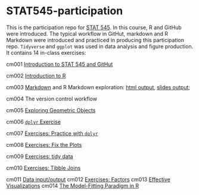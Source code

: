 # STAT545-participation

This is the participation repo for [STAT 545](https://stat545.stat.ubc.ca/#about). In this course, R and GitHub were introduced. The typical workflow in GitHut, markdown and R Markdown were introduced and practiced in producing this participation repo. `Tidyverse` and `ggplot` was used in data analysis and figure production. It contains 14 in-class exercises:

cm001 [Introduction to STAT 545 and GitHut](https://github.com/xlin-1/STAT545-participation/blob/master/weeks_1_and_2/navigating_github.md)

cm002 [Introduction to R](https://github.com/xlin-1/STAT545-participation/blob/master/weeks_1_and_2/STAT545%20cm002-r_exploration.R)

cm003 [Markdown](https://xlin-1.github.io/STAT545-participation/weeks_1_and_2/navigating_github.html) and R Markdown exploration: [html output](rmd_exploration.html), [slides output](rmd_exploration-slides.html); 

cm004 The version control workflow

cm005 [Exploring Geometric Objects](https://xlin-1.github.io/STAT545-participation/weeks_3_to_7/cm005-exercise.html)

cm006 [`dplyr` Exercise](https://xlin-1.github.io/STAT545-participation/weeks_3_to_7/cm006-exercise.html)

cm007 [Exercises: Practice with `dplyr`](https://xlin-1.github.io/STAT545-participation/weeks_3_to_7/cm007-exercise.html)

cm008 [Exercises: Fix the Plots](https://xlin-1.github.io/STAT545-participation/weeks_3_to_7/cm008-exercise.html)

cm009 [Exercises: tidy data](https://xlin-1.github.io/STAT545-participation/weeks_3_to_7/cm009-exercise.html)

cm010 [Exercises: Tibble Joins](https://xlin-1.github.io/STAT545-participation/weeks_3_to_7/cm010-exercise.html)

cm011 [Data input/output](https://xlin-1.github.io/STAT545-participation/weeks_3_to_7/)
cm012 [Exercises: Factors](https://xlin-1.github.io/STAT545-participation/weeks_3_to_7/)
cm013 [Effective Visualizations](https://xlin-1.github.io/STAT545-participation/weeks_3_to_7/)
cm014 [The Model-Fitting Paradigm in R](https://xlin-1.github.io/STAT545-participation/weeks_3_to_7/)
